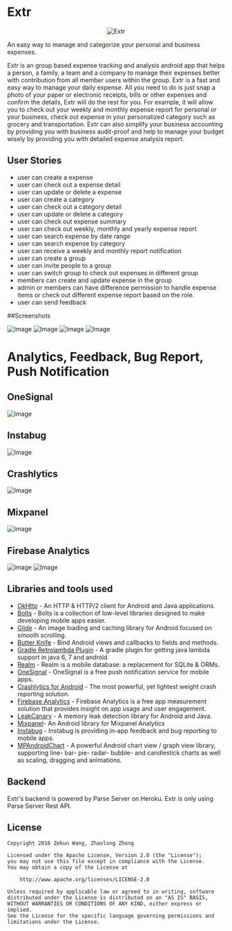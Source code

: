 # Extr

<p align="center">
  <img src="https://github.com/expense-manager/expense-manager/blob/master/logo.png?raw=true" alt="Extr"/>
</p>


An easy way to manage and categorize your personal and business expenses.

Extr is an group based expense tracking and analysis android app that helps a person, a family, a team and a company to manage their expenses better with contribution from all member users within the group. Extr is a fast and easy way to manage your daily expense. All you need to do is just snap a photo of your paper or electronic receipts, bills or other expenses and confirm the details, Extr will do the rest for you. For example, it will allow you to check out your weekly and monthly expense report for personal or your business, check out expense in your personalized category such as grocery and transportation. Extr can also simplify your business accounting by providing you with business audit-proof and help to manage your budget wisely by providing you with detailed expense analysis report.

## User Stories

- user can create a expense
- user can check out a expense detail
- user can update or delete a expense
- user can create a category
- user can check out a category detail
- user can update or delete a category
- user can check out expense summary
- user can check out weekly, monthly and yearly expense report
- user can search expense by date range
- user can search expense by category
- user can receive a weekly and monthly report notification
- user can create a group
- user can invite people to a group
- user can switch group to check out expenses in different group
- members can create and update expense in the group
- admin or members can have difference permission to handle expense items or check out different expense report based on the role.
- user can send feedback


##Screenshots

![Image](/screenshots/screenshots_1.png)
![Image](/screenshots/screenshots_2.png)
![Image](/screenshots/screenshots_3.png)
![Image](/screenshots/screenshots_4.png)

# Analytics, Feedback, Bug Report, Push Notification

## OneSignal
![Image](/analytics/one_signal.png)


## Instabug
![Image](/analytics/instabug.png)


## Crashlytics
![Image](/analytics/crashlytics.png)


## Mixpanel
![Image](/analytics/mixpanel.png)

## Firebase Analytics
![Image](/analytics/firebase_1.png)
![Image](/analytics/firebase_2.png)


## Libraries and tools used

- [OkHttp](http://square.github.io/okhttp/) - An HTTP & HTTP/2 client for Android and Java applications.
- [Bolts](http://boltsframework.github.io/Bolts-Android/) - Bolts is a collection of low-level libraries designed to make developing mobile apps easier.
- [Glide](https://github.com/bumptech/glide) - An image loading and caching library for Android focused on smooth scrolling.
- [Butter Knife](http://jakewharton.github.io/butterknife/) - Bind Android views and callbacks to fields and methods.
- [Gradle Retrolambda Plugin](https://github.com/evant/gradle-retrolambda) - A gradle plugin for getting java lambda support in java 6, 7 and android
- [Realm](http://realm.io) - Realm is a mobile database: a replacement for SQLite & ORMs.
- [OneSignal](https://onesignal.com) - OneSignal is a free push notification service for mobile apps.
- [Crashlytics for Android](https://fabric.io/kits/android/crashlytics) - The most powerful, yet lightest weight crash reporting solution.
- [Firebase Analytics](https://firebase.google.com/docs/analytics/) - Firebase Analytics is a free app measurement solution that provides insight on app usage and user engagement.
- [LeakCanary](https://github.com/square/leakcanary) - A memory leak detection library for Android and Java.
- [Mixpanel](http://mixpanel.com/android-analytics/)- An Android library for Mixpanel Analytics
- [Instabug](https://instabug.com/) - Instabug is providing in-app feedback and bug reporting to mobile apps.
- [MPAndroidChart](https://github.com/PhilJay/MPAndroidChart) - A powerful Android chart view / graph view library, supporting line- bar- pie- radar- bubble- and candlestick charts as well as scaling, dragging and animations.

## Backend
Extr's backend is powered by Parse Server on Heroku‎. Extr is only using Parse Server Rest API.


## License

    Copyright 2016 Zekun Wang, Zhaolong Zhong

    Licensed under the Apache License, Version 2.0 (the "License");
    you may not use this file except in compliance with the License.
    You may obtain a copy of the License at

        http://www.apache.org/licenses/LICENSE-2.0

    Unless required by applicable law or agreed to in writing, software
    distributed under the License is distributed on an "AS IS" BASIS,
    WITHOUT WARRANTIES OR CONDITIONS OF ANY KIND, either express or implied.
    See the License for the specific language governing permissions and
    limitations under the License.